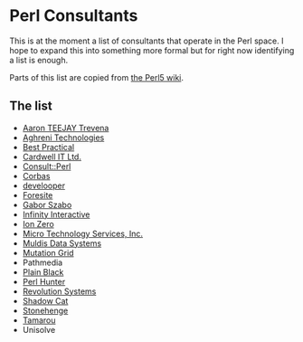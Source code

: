 # Perl Consultants

This is at the moment a list of consultants that operate in the Perl
space. I hope to expand this into something more formal but for right
now identifying a list is enough.

Parts of this list are copied from [the Perl5 wiki](https://www.socialtext.net/perl5/index.cgi?perl_businesses).

## The list


* [Aaron TEEJAY Trevena](https://www.socialtext.net/perl5/index.cgi?aaron_teejay_trevena)
* [Aghreni Technologies](http://www.aghreni.com/index.html)
* [Best Practical](http://bestpractical.com/)
* [Cardwell IT Ltd.](http://cardwellit.com/)
* [Consult::Perl](http://consult-perl.dk/)
* [Corbas](http://www.corbas.co.uk/)
* [develooper](http://develooper.com/)
* [Foresite](http://www.fsite.com/)
* [Gabor Szabo](https://www.socialtext.net/perl5/index.cgi?gabor_szabo)
* [Infinity Interactive](http://www.iinteractive.com/)
* [Ion Zero](http://www.ionzero.com/)
* [Micro Technology Services, Inc.](http://www.mitsi.com/)
* [Muldis Data Systems](http://www.muldis.com/)
* [Mutation Grid](http://mutationgrid.com)
* Pathmedia
* [Plain Black](http://www.plainblack.com/)
* [Perl Hunter](PerlHunter.com)
* [Revolution Systems](http://www.revsys.com/)
* [Shadow Cat](http://www.shadowcat.co.uk/)
* [Stonehenge](http://www.stonehenge.com/)
* [Tamarou](http://tamarou.com/)
* Unisolve

